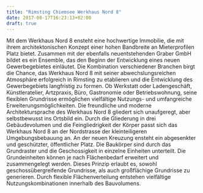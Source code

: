 ```yaml
---
title: "Rimsting Chiemsee Werkhaus Nord 8"
date: 2017-08-17T16:23:13+02:00
draft: true
---
```


 
Mit dem Werkhaus Nord 8 ensteht eine hochwertige Immobilie, die mit ihrem architektonischen Konzept einer hohen Bandbreite an Mieterprofilen Platz bietet. Zusammen mit der ebenfalls neuentstehenden Graber GmbH bildet es ein Ensemble, das den Beginn der Entwicklung eines neuen Gewerbegebietes einläutet. Die Kombination verschiedener Branchen birgt die Chance, das Werkhaus Nord 8 mit seiner abwechslungsreichen Atmosphäre erfolgreich in Rimsting zu etablieren und die Entwicklung des Gewerbegebiets langfristig zu formen. Ob Werkstatt oder Ladengeschäft, Künstleratelier, Artzpraxis, Büro, Gastronomie oder Betriebswohnung, seine flexiblen Grundrisse ermöglichen vielfältige Nutzungs- und umfangreiche Erweiterungsmöglichkeiten.
Die freundliche und moderne Architektursprache des Werkhaus Nord 8 gliedert sich unaufgeregt, aber selbstbewusst ins Ortsbild ein. Durch die Gliederung in drei Gebäudevolumen und die Feingliedrigkeit der Körper passt sich das Werkhaus Nord 8 an der Nordstrasse der kleinteiligeren Umgebungsbebauung an. An der neuen Kreuzung ensteht ein abgesenkter und geschützter, öffentlicher Platz.
Die Baukörper sind durch das Grundraster und die Geschossigkeit in einzelne Einheiten unterteilt. Die Grundeinheiten können je nach Flächenbedarf erweitert und zusammengelegt werden. Dieses Prinzip erlaubt es, sowohl geschossübergreifende Grundrisse, als auch großflächige Grundrisse zu generieren. Durch flexible Flächenverteilung entstehen vielfältige Nutzungskombinationen innerhalb des Bauvolumens.